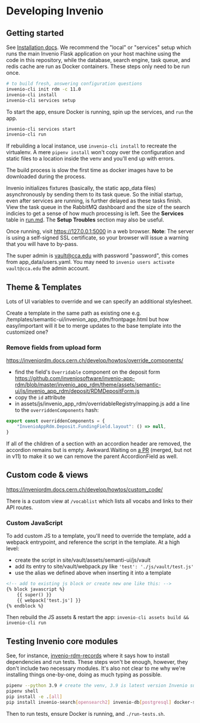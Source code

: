 # Developing Invenio

## Getting started

See [Installation docs](https://inveniordm.docs.cern.ch/install/). We recommend the "local" or "services" setup which runs the main Invenio Flask application on your host machine using the code in this repository, while the database, search engine, task queue, and redis cache are run as Docker containers. These steps only need to be run once.

```sh
# to build fresh, answering configuration questions
invenio-cli init rdm -c 11.0
invenio-cli install
invenio-cli services setup
```

To start the app, ensure Docker is running, spin up the services, and `run` the app.

```sh
invenio-cli services start
invenio-cli run
```

If rebuilding a local instance, use `invenio-cli install` to recreate the virtualenv. A mere `pipenv install` won't copy over the configuration and static files to a location inside the venv and you'll end up with errors.

The build process is slow the first time as docker images have to be downloaded during the process.

Invenio initializes fixtures (basically, the static app_data files) asynchronously by sending them to its task queue. So the initial startup, even after services are running, is further delayed as these tasks finish. View the task queue in the RabbitMQ dashboard and the size of the search indicies to get a sense of how much processing is left. See the **Services** table in [run.md](run.md). The **Setup Troubles**  section may also be useful.

Once running, visit https://127.0.0.1:5000 in a web browser. **Note**: The server is using a self-signed SSL certificate, so your browser will issue a warning that you will have to by-pass.

The super admin is vault@cca.edu with password "password", this comes from app_data/users.yaml. You may need to `invenio users activate vault@cca.edu` the admin account.

## Theme & Templates

Lots of UI variables to override and we can specify an additional stylesheet.

Create a template in the same path as existing one e.g. /templates/semantic-ui/invenion_app_rdm/frontpage.html but how easy/important will it be to merge updates to the base template into the customized one?

### Remove fields from upload form

https://inveniordm.docs.cern.ch/develop/howtos/override_components/

- find the field's `Overridable` component on the deposit form https://github.com/inveniosoftware/invenio-app-rdm/blob/master/invenio_app_rdm/theme/assets/semantic-ui/js/invenio_app_rdm/deposit/RDMDepositForm.js
- copy the `id` attribute
- in assets/js/invenio_app_rdm/overridableRegistry/mapping.js add a line to the `overriddenComponents` hash:

```js
export const overriddenComponents = {
    "InvenioAppRdm.Deposit.FundingField.layout": () => null,
}
```

If all of the children of a section with an accordion header are removed, the accordion remains but is empty. Awkward.Waiting on [a PR](https://github.com/inveniosoftware/invenio-app-rdm/pull/2087) (merged, but not in v11) to make it so we can remove the parent AccordionField as well.

## Custom code & views

https://inveniordm.docs.cern.ch/develop/howtos/custom_code/

There is a custom view at `/vocablist` which lists all vocabs and links to their API routes.

### Custom JavaScript

To add custom JS to a template, you'll need to override the template, add a webpack entrypoint, and reference the script in the template. At a high level:

- create the script in site/vault/assets/semanti-ui/js/vault
- add its entry to site/vault/webpack.py like `'test': './js/vault/test.js'`
- use the alias we defined above when inserting it into a template

```html
<!-- add to existing js block or create new one like this: -->
{% block javascript %}
    {{ super() }}
    {{ webpack['test.js'] }}
{% endblock %}
```

Then rebuild the JS assets & restart the app: `invenio-cli assets build && invenio-cli run`

## Testing Invenio core modules

See, for instance, [invenio-rdm-records](https://github.com/inveniosoftware/invenio-rdm-records) where it says how to install dependencies and run tests. These steps won't be enough, however, they don't include two necessary modules. It's also not clear to me why we're installing things one-by-one, doing as much typing as possible.

```sh
pipenv --python 3.9 # create the venv, 3.9 is latest version Invenio supports as of 6/2023
pipenv shell
pip install -e .[all]
pip install invenio-search[opensearch2] invenio-db[postgresql] docker-services-cli check_manifest sphinx
```

Then to run tests, ensure Docker is running, and `./run-tests.sh`.
